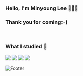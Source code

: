 ### Hello, I'm Minyoung Lee 🌊🌊🌊
### Thank you for coming:-)
<br/>

### What I studied 📓
<img src="https://img.shields.io/badge/Python-3776AB?style=flat-square&logo=python&logoColor=white"/> <img src="https://img.shields.io/badge/HTML5-E34F26?style=flat-square&logo=html5&logoColor=white"/> <img src="https://img.shields.io/badge/CSS3-1572B6?style=flat-square&logo=css3&logoColor=white"/> <img src="https://img.shields.io/badge/JavaScript-F7DF1E?style=flat-square&logo=javascript&logoColor=white"/>

![Footer](https://capsule-render.vercel.app/api?type=waving&color=a5d9ff&height=150&section=footer)

<!--
**337ccc/337ccc** is a ✨ _special_ ✨ repository because its `README.md` (this file) appears on your GitHub profile.

<a href="https://hits.seeyoufarm.com"><img style="width:200px" src="https://hits.seeyoufarm.com/api/count/incr/badge.svg?url=https%3A%2F%2Fgithub.com%2F337ccc&count_bg=%2380D68E&title_bg=%2380D68E&icon=github.svg&icon_color=%23FFFFFF&title=Today&edge_flat=false"/></a>

Here are some ideas to get you started:

- 🔭 I’m currently working on ...
- 🌱 I’m currently learning <img src="https://img.shields.io/badge/Python-3776AB?style=flat-square&logo=python&logoColor=white"/>
- 👯 I’m looking to collaborate on ...
- 🤔 I’m looking for help with ...
- 💬 Ask me about ...
- 📫 How to reach me: ...
- 😄 Pronouns: ...
- ⚡ Fun fact: ...
-->
